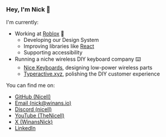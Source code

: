 ### Hey, I'm Nick 👋

I'm currently:
- Working at [Roblox](https://roblox.com) 🦾
  - Developing our Design System
  - Improving libraries like [React](https://github.com/Roblox/react-lua)
  - Supporting accessibility
- Running a niche wireless DIY keyboard company ⌨️
  - [Nice Keyboards](https://nicekeyborads.com), designing low-power wireless parts
  - [Typeractive.xyz](https://typeractive.xyz), polishing the DIY customer experience

You can find me on:
- [GitHub (Nicell)](https://github.com/Nicell)
- [Email (nick@winans.io)](mailto:nick@winans.io)
- [Discord (nicell)](https://discord.com/users/132232584632598528)
- [YouTube (TheNicell)](https://www.youtube.com/@TheNicell)
- [X (WinansNick)](https://x.com/WinansNick)
- [LinkedIn](https://www.linkedin.com/in/nick-winans/)
